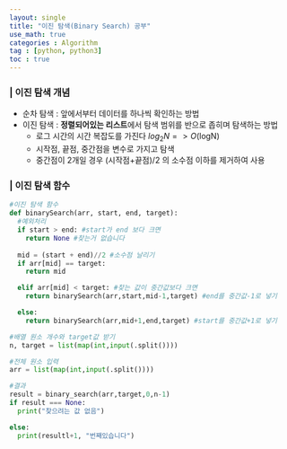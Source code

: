 ```yaml
---
layout: single
title: "이진 탐색(Binary Search) 공부"
use_math: true
categories : Algorithm
tag : [python, python3]
toc : true
---
```


### | 이진 탐색 개념
- 순차 탐색 : 앞에서부터 데이터를 하나씩 확인하는 방법
- 이진 탐색 : **정렬되어있는 리스트**에서 탐색 범위를 반으로 좁히며 탐색하는 방법
  - 로그 시간의 시간 복잡도를 가진다 $log_{2}N => O($logN)
  - 시작점, 끝점, 중간점을 변수로 가지고 탐색
  - 중간점이 2개일 경우 (시작점+끝점)/2 의 소수점 이하를 제거하여 사용



### | 이진 탐색 함수
``` python
#이진 탐색 함수
def binarySearch(arr, start, end, target):
  #예외처리
  if start > end: #start가 end 보다 크면
    return None #찾는거 없습니다
  
  mid = (start + end)//2 #소수점 날리기
  if arr[mid] == target:
    return mid

  elif arr[mid] < target: #찾는 값이 중간값보다 크면
    return binarySearch(arr,start,mid-1,target) #end를 중간값-1로 넣기

  else:
    return binarySearch(arr,mid+1,end,target) #start를 중간값+1로 넣기

#배열 원소 개수와 target값 받기
n, target = list(map(int,input(.split())))

#전체 원소 입력
arr = list(map(int,input(.split())))

#결과
result = binary_search(arr,target,0,n-1)
if result === None:
  print("찾으려는 값 없음")

else:
  print(resultl+1, "번째있습니다")

```
